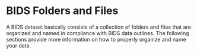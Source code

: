 # BIDS Folders and Files

A BIDS dataset basically consists of a collection of folders and files that are organized and named in compliance with BIDS data outlines. The following sections provide more information on how to properly organize and name your data. 
